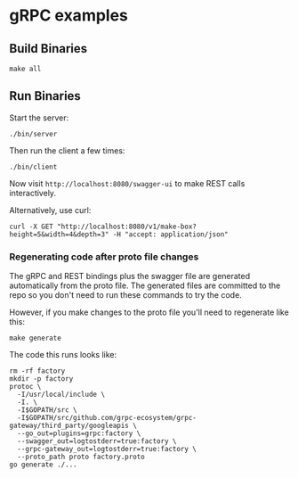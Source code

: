 # gRPC examples

## Build Binaries

```
make all
```

## Run Binaries

Start the server:

```
./bin/server
```

Then run the client a few times:

```
./bin/client
```

Now visit `http://localhost:8080/swagger-ui` to make REST calls interactively.

Alternatively, use curl:

```
curl -X GET "http://localhost:8080/v1/make-box?height=5&width=4&depth=3" -H "accept: application/json"
```

### Regenerating code after proto file changes

The gRPC and REST bindings plus the swagger file are generated automatically from the proto file. The generated files are committed to the repo so you don't need to run these commands to try the code. 

However, if you make changes to the proto file you'll need to regenerate like this:

```
make generate
```

The code this runs looks like:

```
rm -rf factory
mkdir -p factory
protoc \
  -I/usr/local/include \
  -I. \
  -I$GOPATH/src \
  -I$GOPATH/src/github.com/grpc-ecosystem/grpc-gateway/third_party/googleapis \
  --go_out=plugins=grpc:factory \
  --swagger_out=logtostderr=true:factory \
  --grpc-gateway_out=logtostderr=true:factory \
  --proto_path proto factory.proto
go generate ./...
```